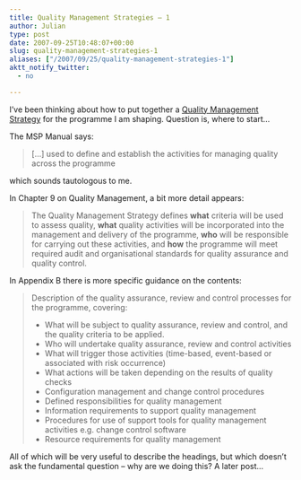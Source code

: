 ```yaml
---
title: Quality Management Strategies – 1
author: Julian
type: post
date: 2007-09-25T10:48:07+00:00
slug: quality-management-strategies-1 
aliases: ["/2007/09/25/quality-management-strategies-1"]
aktt_notify_twitter:
  - no

---
```

I’ve been thinking about how to put together a [Quality Management Strategy][1] for the programme I am shaping. Question is, where to start…

The MSP Manual says:

> […] used to define and establish the activities for managing quality across the programme

<p dir="ltr">
  which sounds tautologous to me.
</p>

<p dir="ltr">
  In Chapter 9 on Quality Management, a bit more detail appears:
</p>

> <p dir="ltr">
>   The Quality Management Strategy defines <strong>what</strong> criteria will be used to assess quality, <strong>what</strong> quality activities will be incorporated into the management and delivery of the programme, <strong>who</strong> will be responsible for carrying out these activities, and <strong>how</strong> the programme will meet required audit and organisational standards for quality assurance and quality control.
> </p>

<p style="margin-right: 0px;" dir="ltr">
  In Appendix B there is more specific guidance on the contents:
</p>

> <p style="margin-right: 0px;" dir="ltr">
>   Description of the quality assurance, review and control processes for the programme, covering:
> </p>
> 
> <ul dir="ltr">
>   <li>
>     <div style="margin-right: 0px;">
>       What will be subject to quality assurance, review and control, and the quality criteria to be applied.
>     </div>
>   </li>
>   
>   <li>
>     <div style="margin-right: 0px;">
>       Who will undertake quality assurance, review and control activities
>     </div>
>   </li>
>   
>   <li>
>     <div style="margin-right: 0px;">
>       What will trigger those activities (time-based, event-based or associated with risk occurrence)
>     </div>
>   </li>
>   
>   <li>
>     <div style="margin-right: 0px;">
>       What actions will be taken depending on the results of quality checks
>     </div>
>   </li>
>   
>   <li>
>     <div style="margin-right: 0px;">
>       Configuration management and change control procedures
>     </div>
>   </li>
>   
>   <li>
>     <div style="margin-right: 0px;">
>       Defined responsibilities for quality management
>     </div>
>   </li>
>   
>   <li>
>     <div style="margin-right: 0px;">
>       Information requirements to support quality management
>     </div>
>   </li>
>   
>   <li>
>     <div style="margin-right: 0px;">
>       Procedures for use of support tools for quality management activities e.g. change control software
>     </div>
>   </li>
>   
>   <li>
>     <div style="margin-right: 0px;">
>       Resource requirements for quality management
>     </div>
>   </li>
> </ul>

<p style="margin-right: 0px;">
  All of which will be very useful to describe the headings, but which doesn’t ask the fundamental question – why are we doing this? A later post…
</p>

 [1]: https://synesthesia.co.uk/msp/wiki/QualityManagementStrategy